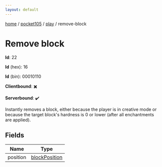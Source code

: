 ```yaml
---
layout: default
---
```


[home](/)  /  [pocket105](/protocol/pocket105)  /  [play](/protocol/pocket105/play)  /  remove-block

# Remove block

**Id**: 22

**Id** (hex): 16

**Id** (bin): 00010110

**Clientbound**: ✖️

**Serverbound**: ✔️

Instantly removes a block, either because the player is in creative mode or because the target block's hardness is 0 or lower (after all enchantments are applied).

## Fields

Name | Type
---|---
position | [blockPosition](/protocol/pocket105/types/block-position)
